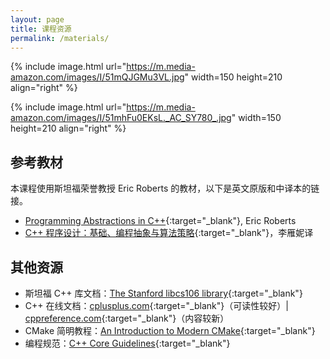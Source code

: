 ```yaml
---
layout: page
title: 课程资源
permalink: /materials/
---
```


{% include image.html url="https://m.media-amazon.com/images/I/51mQJGMu3VL.jpg" width=150 height=210 align="right" %}

{% include image.html url="https://m.media-amazon.com/images/I/51mhFu0EKsL._AC_SY780_.jpg" width=150 height=210 align="right" %}


## 参考教材

本课程使用斯坦福荣誉教授 Eric Roberts 的教材，以下是英文原版和中译本的链接。

- [Programming Abstractions in C++](https://web.stanford.edu/dept/cs_edu/resources/textbook/){:target="_blank"}, Eric Roberts
- [C++ 程序设计：基础、编程抽象与算法策略](https://book.douban.com/subject/27004881/){:target="_blank"}，李雁妮译

## 其他资源

<!-- 

### 数据结构和算法分析补充材料

如果对数据结构和算法分析内容仍有更多的兴趣，可以进一步探索。
- 《[Data Structures and Algorithm Analysis in C++](https://book.douban.com/subject/26910665/){:target="_blank"}》虽然是一本研究生第一学年教材，但是有了本课程的基础，大部分内容应该不难阅读。*推荐指数：★★★★★*
- 《[Algorithms Illuminated](http://www.algorithmsilluminated.org/){:target="_blank"}》是斯坦福 CS161 算法设计课程推荐教材，Tim 在其主页上贴心地为每一章节录制了相应的视频。*推荐指数：★★★★*

### 编程语言补充材料

Andrew Koenig 和 Barbara E. Moo 的两本薄薄的小书都在斯坦福大学的课堂中使用过。虽然年代久远，但依然值得珍藏和阅读。
- 《[Accelerated C++](https://book.douban.com/subject/2280545/){:target="_blank"}》可以用作标准 C++ 编程的快速入门教程。*推荐指数：★★★★★*
- 《[Ruminations on C++](https://book.douban.com/subject/2970056/){:target="_blank"}》更多关注程序设计上的问题是如何用 C++ 技术处理的，整本书基本上勾勒出了 C++ 的整体思想。*推荐指数：★★★*

C++ 是一门**严肃**编程语言。读完上面两本书，如果你赞同 C++ 的设计哲学，应该有进一步探索 C++ 的欲望；如果不赞同，那么也可以尽早弃坑。

其他一些优秀的 C++ 教程，可以用作进一步的研究和补充。
- 《[Professional C++ 20](https://book.douban.com/subject/35863224/){:target="_blank"}》不仅介绍了 C++20 的标准，更加入了很多软件工程等面向解决方案的编程指南。*推荐指数：★★★★★*
- 《[The C++ Programming Language](https://book.douban.com/subject/26857943/){:target="_blank"}》是 C++ 之父 Bjarne Stroustrup 编写的权威参考教程。*推荐指数：★★★★*
- 《[C++ Primer](https://book.douban.com/subject/25708312/){:target="_blank"}》是一本清晰、正确、全面的 C++ 大部头教材，相比 Bjarne Stroustrup 的书，可读性更好，也增加了更多的练习。*推荐指数：★★★*

最后还有一些编程规范和设计相关的条款，适合放在案头，随手翻阅。
- 《[Effective Modern C++](https://book.douban.com/subject/30178902/){:target="_blank"}》
- 《[Effective C++](https://book.douban.com/subject/5387403/){:target="_blank"}》

<!-- - 教材示例代码：[Textbook Source Code](https://github.com/xuehao/Programming-Abstractions-in-Cpp){:target="_blank"}, 不定期更新
- 教材库文档：[The SimpleCxxLib library](https://cppdoc.stickmind.com/){:target="_blank"}, a fork from the Stanford C++ libraries -->

- 斯坦福 C++ 库文档：[The Stanford libcs106 library](https://web.stanford.edu/dept/cs_edu/resources/cslib_docs/){:target="_blank"}
- C++ 在线文档：[cplusplus.com](https://cplusplus.com/reference/){:target="_blank"}（可读性较好）\|  [cppreference.com](https://en.cppreference.com/w/){:target="_blank"}（内容较新）
- CMake 简明教程：[An Introduction to Modern CMake](https://cliutils.gitlab.io/modern-cmake/){:target="_blank"}
- 编程规范：[C++ Core Guidelines](https://isocpp.github.io/CppCoreGuidelines/CppCoreGuidelines){:target="_blank"}
